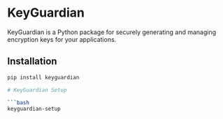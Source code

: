 # KeyGuardian

KeyGuardian is a Python package for securely generating and managing encryption keys for your applications.

## Installation

```bash
pip install keyguardian

# KeyGuardian Setup

```bash
keyguardian-setup
